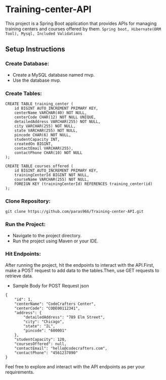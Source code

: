 # Training-center-API
This project is a Spring Boot application that provides APIs for managing training centers and courses offered by them.
`Spring boot, Hibernate(ORM Tool), Mysql, Included Validations`

## Setup Instructions
### Create Database:
- Create a MySQL database named mvp.
- Use the database mvp.
### Create Tables:
```
CREATE TABLE training_center (
    id BIGINT AUTO_INCREMENT PRIMARY KEY,
    centerName VARCHAR(40) NOT NULL,
    centerCode CHAR(12) NOT NULL UNIQUE,
    detailedAddress VARCHAR(255) NOT NULL,
    city VARCHAR(255) NOT NULL,
    state VARCHAR(255) NOT NULL,
    pincode CHAR(6) NOT NULL,
    studentCapacity INT,
    createdOn BIGINT,
    contactEmail VARCHAR(255),
    contactPhone CHAR(10) NOT NULL
);

CREATE TABLE courses_offered (
    id BIGINT AUTO_INCREMENT PRIMARY KEY,
    trainingCenterId BIGINT NOT NULL,
    courseName VARCHAR(255) NOT NULL,
    FOREIGN KEY (trainingCenterId) REFERENCES training_center(id)
);

```
### Clone Repository:
```
git clone https://github.com/paras966/Training-center-API.git
```
### Run the Project:
- Navigate to the project directory.
- Run the project using Maven or your IDE.

### Hit Endpoints:

After running the project, hit the endpoints to interact with the API.First, make a POST request to add data to the tables.Then, use GET requests to retrieve data.
- Sample Body for POST Request
json
```
{
    "id": 1,
    "centerName": "CodeCrafters Center",
    "centerCode": "CODE00112341",
    "address": {
        "detailedAddress": "789 Elm Street",
        "city": "Chicago",
        "state": "IL",
        "pincode": "600001"
    },
    "studentCapacity": 120,
    "coursesOffered": null,
    "contactEmail": "hello@codecrafters.com",
    "contactPhone": "4561237890"
}
```
Feel free to explore and interact with the API endpoints as per your requirements.

